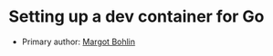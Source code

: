 # Setting up a dev container for Go
* Primary author: [Margot Bohlin](https://github.com/margotbohlin)